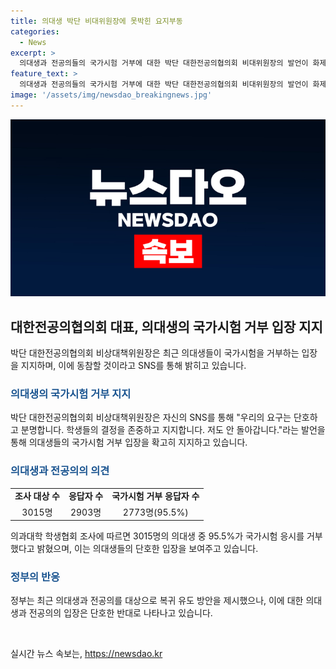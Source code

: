 ```yaml
---
title: 의대생 박단 비대위원장에 못박힌 요지부동
categories:
  - News
excerpt: >
  의대생과 전공의들의 국가시험 거부에 대한 박단 대한전공의협의회 비대위원장의 발언이 화제다. 정부의 복귀 유도 방안에 대한 첫 반응으로, 박 대위원장은 SNS를 통해 의대생들의 결정을 존중하고 지지한다며 돌아가지 않겠다는 의지를 피력했다. 해당 대위원장의 발언은 응답자의 95.5%가 국시 응시를 거부했다는 조사 결과와 함께 정부의 유도책에 대한 부정적 입장을 명확히 보여주고 있다. 클릭해서 계속 읽고 싶은 기사의 시작이다.
feature_text: >
  의대생과 전공의들의 국가시험 거부에 대한 박단 대한전공의협의회 비대위원장의 발언이 화제다. 정부의 복귀 유도 방안에 대한 첫 반응으로, 박 대위원장은 SNS를 통해 의대생들의 결정을 존중하고 지지한다며 돌아가지 않겠다는 의지를 피력했다. 해당 대위원장의 발언은 응답자의 95.5%가 국시 응시를 거부했다는 조사 결과와 함께 정부의 유도책에 대한 부정적 입장을 명확히 보여주고 있다. 클릭해서 계속 읽고 싶은 기사의 시작이다.
image: '/assets/img/newsdao_breakingnews.jpg'
---
```


<p><img src="/assets/img/newsdao_breakingnews.jpg" alt="firstkoreanews 속보" /></p>

<h2 data-ke-size="size26">대한전공의협의회 대표, 의대생의 국가시험 거부 입장 지지</h2>

<p data-ke-size="size16">박단 대한전공의협의회 비상대책위원장은 최근 의대생들이 국가시험을 거부하는 입장을 지지하며, 이에 동참할 것이라고 SNS를 통해 밝히고 있습니다.</p>

<h3><b><span style="color: #1a5490;">의대생의 국가시험 거부 지지</span></b></h3>

<p data-ke-size="size16">박단 대한전공의협의회 비상대책위원장은 자신의 SNS를 통해 "우리의 요구는 단호하고 분명합니다. 학생들의 결정을 존중하고 지지합니다. 저도 안 돌아갑니다."라는 발언을 통해 의대생들의 국가시험 거부 입장을 확고히 지지하고 있습니다.</p>

<h3><b><span style="color: #1a5490;">의대생과 전공의의 의견</span></b></h3>

<table>
    <tr>
        <td style="text-align: center; height: 17px;"><b>조사 대상 수</b></td>
        <td style="text-align: center; height: 17px;"><b>응답자 수</b></td>
        <td style="text-align: center; height: 17px;"><b>국가시험 거부 응답자 수</b></td>
    </tr>
    <tr>
        <td style="text-align: center; height: 17px;">3015명</td>
        <td style="text-align: center; height: 17px;">2903명</td>
        <td style="text-align: center; height: 17px;">2773명(95.5%)</td>
    </tr>
</table>

<p data-ke-size="size16">의과대학 학생협회 조사에 따르면 3015명의 의대생 중 95.5%가 국가시험 응시를 거부했다고 밝혔으며, 이는 의대생들의 단호한 입장을 보여주고 있습니다.</p>

<h3><b><span style="color: #1a5490;">정부의 반응</span></b></h3>

<p data-ke-size="size16">정부는 최근 의대생과 전공의를 대상으로 복귀 유도 방안을 제시했으나, 이에 대한 의대생과 전공의의 입장은 단호한 반대로 나타나고 있습니다.</p>

<p data-ke-size="size16">&nbsp;</p>
실시간 뉴스 속보는, <a href="https://newsdao.kr" rel="dofollow">https://newsdao.kr</a>


